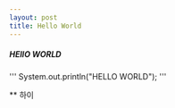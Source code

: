 ```yaml
---
layout: post
title: Hello World
---
```


##### HEllO WORLD
''' System.out.println("HELLO WORLD");
'''

** 하이
